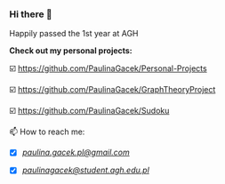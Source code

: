 ### Hi there 👋

Happily passed the 1st year at AGH 

**Check out my personal projects:** 

☑️ https://github.com/PaulinaGacek/Personal-Projects 

☑️ https://github.com/PaulinaGacek/GraphTheoryProject

☑️ https://github.com/PaulinaGacek/Sudoku


📫 How to reach me: 

- [x] *paulina.gacek.pl@gmail.com*

- [x] *paulinagacek@student.agh.edu.pl*

